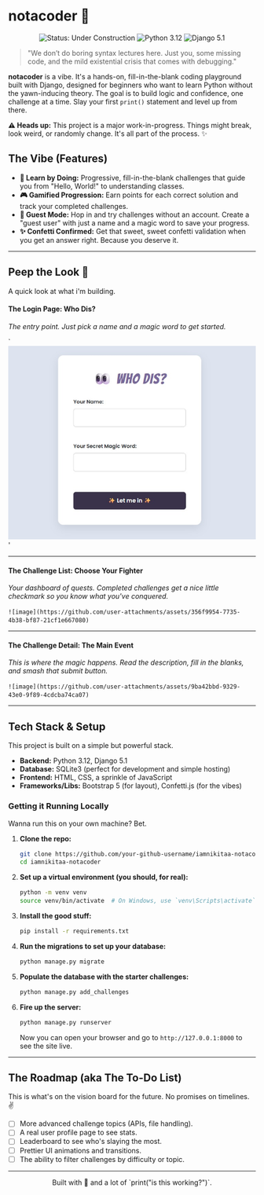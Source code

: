 # notacoder 🐙

<p align="center">
  <img src="https://img.shields.io/badge/status-under%20construction%20🚧-yellow?style=for-the-badge" alt="Status: Under Construction">
  <img src="https://img.shields.io/badge/python-3.12-blue?style=for-the-badge&logo=python" alt="Python 3.12">
  <img src="https://img.shields.io/badge/django-5.1-092E20?style=for-the-badge&logo=django" alt="Django 5.1">
</p>

> "We don’t do boring syntax lectures here. Just you, some missing code, and the mild existential crisis that comes with debugging."

**notacoder** is a vibe. It's a hands-on, fill-in-the-blank coding playground built with Django, designed for beginners who want to learn Python without the yawn-inducing theory. The goal is to build logic and confidence, one challenge at a time. Slay your first `print()` statement and level up from there.

**⚠️ Heads up:** This project is a major work-in-progress. Things might break, look weird, or randomly change. It's all part of the process. ✨

## The Vibe (Features)

*   **🧠 Learn by Doing:** Progressive, fill-in-the-blank challenges that guide you from "Hello, World!" to understanding classes.
*   **🎮 Gamified Progression:** Earn points for each correct solution and track your completed challenges.
*   **💅 Guest Mode:** Hop in and try challenges without an account. Create a "guest user" with just a name and a magic word to save your progress.
*   **✨ Confetti Confirmed:** Get that sweet, sweet confetti validation when you get an answer right. Because you deserve it.

---

## Peep the Look 👀

A quick look at what i'm building.

#### The Login Page: Who Dis?

*The entry point. Just pick a name and a magic word to get started.*

`![Login Page Screenshot](screenshots/login.jpg)'

---

#### The Challenge List: Choose Your Fighter

*Your dashboard of quests. Completed challenges get a nice little checkmark so you know what you've conquered.*

`![image](https://github.com/user-attachments/assets/356f9954-7735-4b38-bf87-21cf1e667080)
`

---

#### The Challenge Detail: The Main Event

*This is where the magic happens. Read the description, fill in the blanks, and smash that submit button.*

`![image](https://github.com/user-attachments/assets/9ba42bbd-9329-43e0-9f89-4cdcba74ca07)
`

---

## Tech Stack & Setup

This project is built on a simple but powerful stack.

*   **Backend:** Python 3.12, Django 5.1
*   **Database:** SQLite3 (perfect for development and simple hosting)
*   **Frontend:** HTML, CSS, a sprinkle of JavaScript
*   **Frameworks/Libs:** Bootstrap 5 (for layout), Confetti.js (for the vibes)

### Getting it Running Locally

Wanna run this on your own machine? Bet.

1.  **Clone the repo:**
    ```bash
    git clone https://github.com/your-github-username/iamnikitaa-notacoder.git
    cd iamnikitaa-notacoder
    ```

2.  **Set up a virtual environment (you should, for real):**
    ```bash
    python -m venv venv
    source venv/bin/activate  # On Windows, use `venv\Scripts\activate`
    ```

3.  **Install the good stuff:**
    ```bash
    pip install -r requirements.txt
    ```

4.  **Run the migrations to set up your database:**
    ```bash
    python manage.py migrate
    ```

5.  **Populate the database with the starter challenges:**
    ```bash
    python manage.py add_challenges
    ```

6.  **Fire up the server:**
    ```bash
    python manage.py runserver
    ```

    Now you can open your browser and go to `http://127.0.0.1:8000` to see the site live.

---

## The Roadmap (aka The To-Do List)

This is what's on the vision board for the future. No promises on timelines. ✌️

*   [ ] More advanced challenge topics (APIs, file handling).
*   [ ] A real user profile page to see stats.
*   [ ] Leaderboard to see who's slaying the most.
*   [ ] Prettier UI animations and transitions.
*   [ ] The ability to filter challenges by difficulty or topic.

---

<p align="center">
  Built with 💖 and a lot of `print("is this working?")`.
</p>
